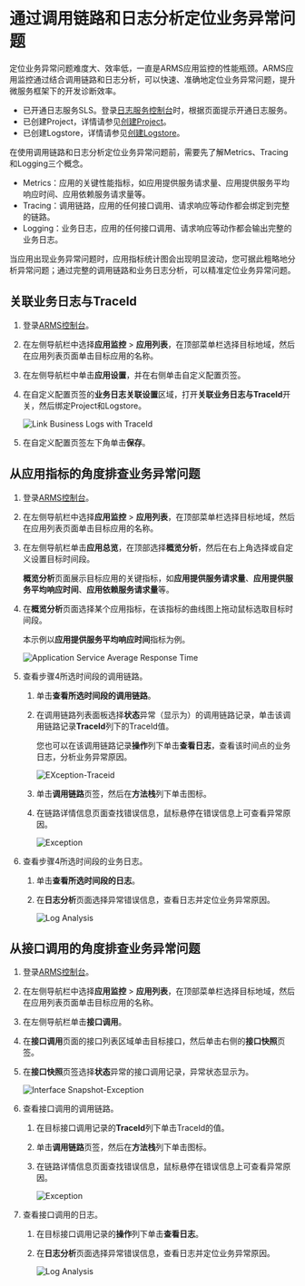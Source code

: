 # 通过调用链路和日志分析定位业务异常问题

定位业务异常问题难度大、效率低，一直是ARMS应用监控的性能瓶颈。ARMS应用监控通过结合调用链路和日志分析，可以快速、准确地定位业务异常问题，提升微服务框架下的开发诊断效率。

-   已开通日志服务SLS。登录[日志服务控制台](https://sls.console.aliyun.com)时，根据页面提示开通日志服务。
-   已创建Project，详情请参见[创建Project](/intl.zh-CN/数据采集/准备工作/管理Project.md)。
-   已创建Logstore，详情请参见[创建Logstore](/intl.zh-CN/数据采集/准备工作/管理Logstore.md)。

在使用调用链路和日志分析定位业务异常问题前，需要先了解Metrics、Tracing和Logging三个概念。

-   Metrics：应用的关键性能指标，如应用提供服务请求量、应用提供服务平均响应时间、应用依赖服务请求量等。
-   Tracing：调用链路，应用的任何接口调用、请求响应等动作都会绑定到完整的链路。
-   Logging：业务日志，应用的任何接口调用、请求响应等动作都会输出完整的业务日志。

当应用出现业务异常问题时，应用指标统计图会出现明显波动，您可据此粗略地分析异常问题；通过完整的调用链路和业务日志分析，可以精准定位业务异常问题。



## 关联业务日志与TraceId

1.  登录[ARMS控制台](https://arms-ap-southeast-1.console.aliyun.com/#/home)。

2.  在左侧导航栏中选择**应用监控** \> **应用列表**，在顶部菜单栏选择目标地域，然后在应用列表页面单击目标应用的名称。

3.  在左侧导航栏中单击**应用设置**，并在右侧单击自定义配置页签。

4.  在自定义配置页签的**业务日志关联设置**区域，打开**关联业务日志与TraceId**开关，然后绑定Project和Logstore。

    ![Link Business Logs with TraceId](https://static-aliyun-doc.oss-cn-hangzhou.aliyuncs.com/assets/img/zh-CN/5883330061/p164105.png)

5.  在自定义配置页签左下角单击**保存**。


## 从应用指标的角度排查业务异常问题

1.  登录[ARMS控制台](https://arms-ap-southeast-1.console.aliyun.com/#/home)。

2.  在左侧导航栏中选择**应用监控** \> **应用列表**，在顶部菜单栏选择目标地域，然后在应用列表页面单击目标应用的名称。

3.  在左侧导航栏单击**应用总览**，在顶部选择**概览分析**，然后在右上角选择或自定义设置目标时间段。

    **概览分析**页面展示目标应用的关键指标，如**应用提供服务请求量**、**应用提供服务平均响应时间**、**应用依赖服务请求量**等。

4.  在**概览分析**页面选择某个应用指标，在该指标的曲线图上拖动鼠标选取目标时间段。

    本示例以**应用提供服务平均响应时间**指标为例。

    ![Application Service Average Response Time ](https://static-aliyun-doc.oss-cn-hangzhou.aliyuncs.com/assets/img/zh-CN/5883330061/p164127.png)

5.  查看步骤4所选时间段的调用链路。

    1.  单击**查看所选时间段的调用链路**。

    2.  在调用链路列表面板选择**状态**异常（显示为）的调用链路记录，单击该调用链路记录**TraceId**列下的TraceId值。

        您也可以在该调用链路记录**操作**列下单击**查看日志**，查看该时间点的业务日志，分析业务异常原因。

        ![EXception-Traceid](https://static-aliyun-doc.oss-cn-hangzhou.aliyuncs.com/assets/img/zh-CN/5883330061/p164417.png)

    3.  单击**调用链路**页签，然后在**方法栈**列下单击图标。

    4.  在链路详情信息页面查找错误信息，鼠标悬停在错误信息上可查看异常原因。

        ![Exception](https://static-aliyun-doc.oss-cn-hangzhou.aliyuncs.com/assets/img/zh-CN/5883330061/p164235.png)

6.  查看步骤4所选时间段的业务日志。

    1.  单击**查看所选时间段的日志**。

    2.  在**日志分析**页面选择异常错误信息，查看日志并定位业务异常原因。

        ![Log Analysis](https://static-aliyun-doc.oss-cn-hangzhou.aliyuncs.com/assets/img/zh-CN/5883330061/p164405.png)


## 从接口调用的角度排查业务异常问题

1.  登录[ARMS控制台](https://arms-ap-southeast-1.console.aliyun.com/#/home)。

2.  在左侧导航栏中选择**应用监控** \> **应用列表**，在顶部菜单栏选择目标地域，然后在应用列表页面单击目标应用的名称。

3.  在左侧导航栏单击**接口调用**。

4.  在**接口调用**页面的接口列表区域单击目标接口，然后单击右侧的**接口快照**页签。

5.  在**接口快照**页签选择**状态**异常的接口调用记录，异常状态显示为。

    ![Interface Snapshot-Exception](https://static-aliyun-doc.oss-cn-hangzhou.aliyuncs.com/assets/img/zh-CN/5883330061/p164414.png)

6.  查看接口调用的调用链路。

    1.  在目标接口调用记录的**TraceId**列下单击TraceId的值。

    2.  单击**调用链路**页签，然后在**方法栈**列下单击图标。

    3.  在链路详情信息页面查找错误信息，鼠标悬停在错误信息上可查看异常原因。

        ![Exception](https://static-aliyun-doc.oss-cn-hangzhou.aliyuncs.com/assets/img/zh-CN/5883330061/p164235.png)

7.  查看接口调用的日志。

    1.  在目标接口调用记录的**操作**列下单击**查看日志**。

    2.  在**日志分析**页面选择异常错误信息，查看日志并定位业务异常原因。

        ![Log Analysis](https://static-aliyun-doc.oss-cn-hangzhou.aliyuncs.com/assets/img/zh-CN/5883330061/p164405.png)


